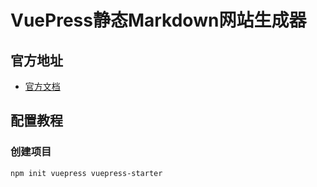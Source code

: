 # VuePress静态Markdown网站生成器
## 官方地址
- [官方文档](https://vuepress.vuejs.org/)
## 配置教程
### 创建项目
```bash
npm init vuepress vuepress-starter
```